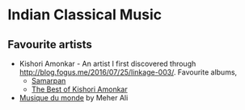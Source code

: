 # Indian Classical Music

## Favourite artists

- Kishori Amonkar - An artist I first discovered through <http://blog.fogus.me/2016/07/25/linkage-003/>. Favourite albums,
  - [Samarpan](https://open.spotify.com/album/1JWl6g7AWe08LR6AeHxTpI?si=bpy4-jCSRoqL-wyrNt21hw)
  - [The Best of Kishori Amonkar](https://open.spotify.com/album/3ZvAgpqjZ8CeIKPRdJF8XO?si=k4EMJ9KpSmGiKinEbktAjA)
- [Musique du monde](https://open.spotify.com/album/6mEt1wN1pXHYVA7SvGHrSi?si=4ExezuKnRrai5v410wTWEA) by Meher Ali
